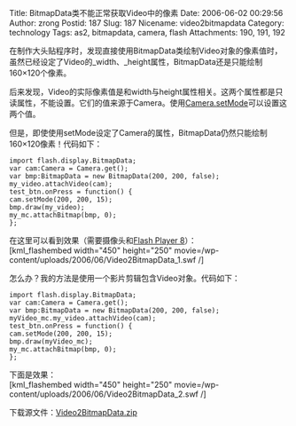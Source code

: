 Title: BitmapData类不能正常获取Video中的像素
Date: 2006-06-02 00:29:56
Author: zrong
Postid: 187
Slug: 187
Nicename: video2bitmapdata
Category: technology
Tags: as2, bitmapdata, camera, flash
Attachments: 190, 191, 192

在制作大头贴程序时，发现直接使用BitmapData类绘制Video对象的像素值时，虽然已经设定了Video的\_width、\_height属性，BitmapData还是只能绘制160×120个像素。

后来发现，Video的实际像素值是和width与height属性相关。这两个属性都是只读属性，不能设置。它们的值来源于Camera。使用[Camera.setMode](http://www.zengrong.net/?p=188)可以设置这两个值。

但是，即使使用setMode设定了Camera的属性，BitmapData仍然只能绘制160×120像素！代码如下：<!--more-->

``` {lang="ActionScript"}
import flash.display.BitmapData;
var cam:Camera = Camera.get();
var bmp:BitmapData = new BitmapData(200, 200, false);
my_video.attachVideo(cam);
test_btn.onPress = function() {
cam.setMode(200, 200, 15);
bmp.draw(my_video);
my_mc.attachBitmap(bmp, 0);
};
```

在这里可以看到效果（需要摄像头和[Flash Player
8](http://www.adobe.com/go/getflashplayer)）：  
[kml\_flashembed width="450" height="250"
movie=/wp-content/uploads/2006/06/Video2BitmapData\_1.swf /]

怎么办？我的方法是使用一个影片剪辑包含Video对象。代码如下：

``` {lang="ActionScript"}
import flash.display.BitmapData;
var cam:Camera = Camera.get();
var bmp:BitmapData = new BitmapData(200, 200, false);
myVideo_mc.my_video.attachVideo(cam);
test_btn.onPress = function() {
cam.setMode(200, 200, 15);
bmp.draw(myVideo_mc);
my_mc.attachBitmap(bmp, 0);
};
```

下面是效果：  
[kml\_flashembed width="450" height="250"
movie=/wp-content/uploads/2006/06/Video2BitmapData\_2.swf /]

下载源文件：<span
id="p190">[Video2BitmapData.zip](/wp-content/uploads/2006/06/Video2BitmapData.zip)</span>


